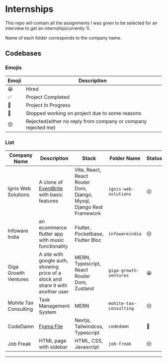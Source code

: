# Internships

This repo will contain all the assignments I was given to be selected for an interview to get an internship(currently 1).

Name of each folder corresponds to the company name.

## Codebases

### Emojis

| Emoji | Description                                                   |
| ----- | ------------------------------------------------------------- |
| 😀    | Hired                                                         |
| ✅    | Project Completed                                             |
| 🚧    | Project In Progress                                           |
| 🛑    | Stopped working on project due to some reasons                |
| 😔    | Rejected(either no reply from company or company rejected me) |

### List

| Company Name          | Description                                                                                                                     | Stack                                                               | Folder Name             | Status |
| --------------------- | ------------------------------------------------------------------------------------------------------------------------------- | ------------------------------------------------------------------- | ----------------------- | ------ |
| Ignis Web Solutions   | A clone of [EventBrite](https://www.eventbrite.com/) with basic features                                                        | Vite, React, React Router Dom, Django, Mysql, Django Rest Framework | `ignis-web-solutions`   | 😔     |
| Infoware India        | an ecommerce flutter app with music functionality                                                                               | Flutter, Pocketbase, Flutter Bloc                                   | `infowareindia`         | 😔     |
| Giga Growth Ventures  | A site with google auth, showing price of a stock and share it with another user                                                | MERN, Typescript, React Router Dom, Zustand                         | `giga-growth-ventures`  | 😀     |
| Mohite Tax Consulting | Task Management System                                                                                                          | MERN                                                                | `mohite-tax-consulting` | 😔     |
| CodeDamn              | [Figma File](https://www.figma.com/file/TXLwYa51OaUfXRjO5AQvL0/Codedamn-Frontend-Assessment?node-id=0%3A1&t=9seXONUyWuuIAaLc-1) | Nextjs, Tailwindcss, Typescript                                     | `codedamn`              | 🛑     |
| Job Freak             | HTML page with sidebar                                                                                                          | HTML, CSS, Javascript                                               | `job-freak`             | 😔     |

---
